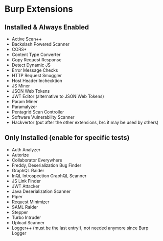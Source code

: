 # Burp Extensions

## Installed & Always Enabled

- Active Scan++
- Backslash Powered Scanner
- CORS*
- Content Type Converter
- Copy Request Response
- Detect Dynamic JS
- Error Message Checks
- HTTP Request Smuggler
- Host Header Inchecktion
- JS Miner
- JSON Web Tokens
- JWT Editor (alternative to JSON Web Tokens)
- Param Miner
- Paramalyzer
- Pentagrid Scan Controller
- Software Vulnerability Scanner
- Hackvertor (put after the other extensions, b/c it may be used by others)

## Only Installed (enable for specific tests)

- Auth Analyzer
- Autorize
- Collaborator Everywhere
- Freddy, Deserialization Bug Finder
- GraphQL Raider
- InQL Introspection GraphQL Scanner
- JS Link Finder
- JWT Attacker
- Java Deserialization Scanner
- Piper
- Request Minimizer
- SAML Raider
- Stepper
- Turbo Intruder
- Upload Scanner
- Logger++ (must be the last entry!), not needed anymore since Burp Logger
